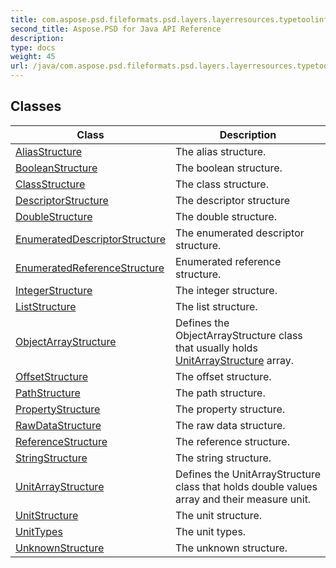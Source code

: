 ```yaml
---
title: com.aspose.psd.fileformats.psd.layers.layerresources.typetoolinfostructures
second_title: Aspose.PSD for Java API Reference
description: 
type: docs
weight: 45
url: /java/com.aspose.psd.fileformats.psd.layers.layerresources.typetoolinfostructures/
---
```



## Classes

| Class | Description |
| --- | --- |
| [AliasStructure](../com.aspose.psd.fileformats.psd.layers.layerresources.typetoolinfostructures/aliasstructure) | The alias structure. |
| [BooleanStructure](../com.aspose.psd.fileformats.psd.layers.layerresources.typetoolinfostructures/booleanstructure) | The boolean structure. |
| [ClassStructure](../com.aspose.psd.fileformats.psd.layers.layerresources.typetoolinfostructures/classstructure) | The class structure. |
| [DescriptorStructure](../com.aspose.psd.fileformats.psd.layers.layerresources.typetoolinfostructures/descriptorstructure) | The descriptor structure |
| [DoubleStructure](../com.aspose.psd.fileformats.psd.layers.layerresources.typetoolinfostructures/doublestructure) | The double structure. |
| [EnumeratedDescriptorStructure](../com.aspose.psd.fileformats.psd.layers.layerresources.typetoolinfostructures/enumerateddescriptorstructure) | The enumerated descriptor structure. |
| [EnumeratedReferenceStructure](../com.aspose.psd.fileformats.psd.layers.layerresources.typetoolinfostructures/enumeratedreferencestructure) | Enumerated reference structure. |
| [IntegerStructure](../com.aspose.psd.fileformats.psd.layers.layerresources.typetoolinfostructures/integerstructure) | The integer structure. |
| [ListStructure](../com.aspose.psd.fileformats.psd.layers.layerresources.typetoolinfostructures/liststructure) | The list structure. |
| [ObjectArrayStructure](../com.aspose.psd.fileformats.psd.layers.layerresources.typetoolinfostructures/objectarraystructure) | Defines the ObjectArrayStructure class that usually holds [UnitArrayStructure](../com.aspose.psd.fileformats.psd.layers.layerresources.typetoolinfostructures/unitarraystructure) array. |
| [OffsetStructure](../com.aspose.psd.fileformats.psd.layers.layerresources.typetoolinfostructures/offsetstructure) | The offset structure. |
| [PathStructure](../com.aspose.psd.fileformats.psd.layers.layerresources.typetoolinfostructures/pathstructure) | The path structure. |
| [PropertyStructure](../com.aspose.psd.fileformats.psd.layers.layerresources.typetoolinfostructures/propertystructure) | The property structure. |
| [RawDataStructure](../com.aspose.psd.fileformats.psd.layers.layerresources.typetoolinfostructures/rawdatastructure) | The raw data structure. |
| [ReferenceStructure](../com.aspose.psd.fileformats.psd.layers.layerresources.typetoolinfostructures/referencestructure) | The reference structure. |
| [StringStructure](../com.aspose.psd.fileformats.psd.layers.layerresources.typetoolinfostructures/stringstructure) | The string structure. |
| [UnitArrayStructure](../com.aspose.psd.fileformats.psd.layers.layerresources.typetoolinfostructures/unitarraystructure) | Defines the UnitArrayStructure class that holds  double  values array and their measure unit. |
| [UnitStructure](../com.aspose.psd.fileformats.psd.layers.layerresources.typetoolinfostructures/unitstructure) | The unit structure. |
| [UnitTypes](../com.aspose.psd.fileformats.psd.layers.layerresources.typetoolinfostructures/unittypes) | The unit types. |
| [UnknownStructure](../com.aspose.psd.fileformats.psd.layers.layerresources.typetoolinfostructures/unknownstructure) | The unknown structure. |
